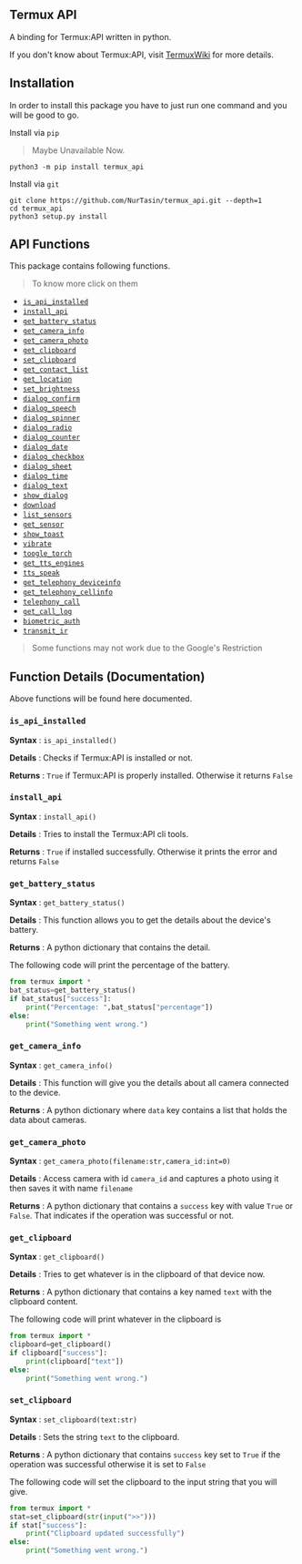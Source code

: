 ## Termux API

A binding for Termux:API written in python.

If you don't know about Termux:API, visit [TermuxWiki](https://wiki.termux.com/wiki/Termux:API) for more details.

## Installation
In order to install this package you have to just run one command and you will be good to go.

Install via `pip`
> Maybe Unavailable Now.
```console
python3 -m pip install termux_api
```

Install via `git`
```console
git clone https://github.com/NurTasin/termux_api.git --depth=1
cd termux_api
python3 setup.py install
```

## API Functions
This package contains following functions. 
> To know more click on them
- [`is_api_installed`](#is_api_installed)
- [`install_api`](#install_api)
- [`get_battery_status`](#get_battery_status)
- [`get_camera_info`](#get_camera_info)
- [`get_camera_photo`](#get_camera_photo)
- [`get_clipboard`](#get_clipboard)
- [`set_clipboard`](#set_clipboard)
- [`get_contact_list`](#get_contact_list)
- [`get_location`](#get_location)
- [`set_brightness`](#set_brightness)
- [`dialog_confirm`](#dialog_confirm)
- [`dialog_speech`](#dialog_speech)
- [`dialog_spinner`](#dialog_spinner)
- [`dialog_radio`](#dialog_radio)
- [`dialog_counter`](#dialog_counter)
- [`dialog_date`](#dialog_date)
- [`dialog_checkbox`](#dialog_checkbox)
- [`dialog_sheet`](#dialog_sheet)
- [`dialog_time`](#dialog_time)
- [`dialog_text`](#dialog_text)
- [`show_dialog`](#show_dialog)
- [`download`](#download)
- [`list_sensors`](#list_sensors)
- [`get_sensor`](#get_sensor)
- [`show_toast`](#show_toast)
- [`vibrate`](#vibrate)
- [`toogle_torch`](#toogle_torch)
- [`get_tts_engines`](#get_tts_engines)
- [`tts_speak`](#tts_speak)
- [`get_telephony_deviceinfo`](#get_telephony_deviceinfo)
- [`get_telephony_cellinfo`](#get_telephony_cellinfo)
- [`telephony_call`](#telephony_call)
- [`get_call_log`](#get_call_log)
- [`biometric_auth`](#biometric_auth)
- [`transmit_ir`](#transmit_ir)

> Some functions may not work due to the Google's Restriction

## Function Details (Documentation)
Above functions will be found here documented.


### `is_api_installed`
**Syntax** : `is_api_installed()`

**Details** : Checks if Termux:API is installed or not.

**Returns** : `True` if Termux:API is properly installed. Otherwise it returns `False`

### `install_api`
**Syntax** : `install_api()`

**Details** : Tries to install the Termux:API cli tools.

**Returns** : `True` if installed successfully. Otherwise it prints the error and returns `False`

### `get_battery_status`
**Syntax** : `get_battery_status()`

**Details** : This function allows you to get the details about the device's battery.

**Returns** : A python dictionary that contains the detail.

The following code will print the percentage of the battery.
```python
from termux import *
bat_status=get_battery_status()
if bat_status["success"]:
    print("Percentage: ",bat_status["percentage"])
else:
    print("Something went wrong.")
```

### `get_camera_info`
**Syntax** : `get_camera_info()`

**Details** : This function will give you the details about all camera connected to the device.

**Returns** : A python dictionary where `data` key contains a list that holds the data about cameras.

### `get_camera_photo` 
**Syntax** : `get_camera_photo(filename:str,camera_id:int=0)`

**Details** : Access camera with id `camera_id` and captures a photo using it then saves it with name `filename`

**Returns** : A python dictionary that contains a `success` key with value `True` or `False`. That indicates if the operation was successful or not.

### `get_clipboard`
**Syntax** : `get_clipboard()`

**Details** : Tries to get whatever is in the clipboard of that device now.

**Returns** : A python dictionary that contains a key named `text` with the clipboard content.

The following code will print whatever in the clipboard is
```python
from termux import *
clipboard=get_clipboard()
if clipboard["success"]:
    print(clipboard["text"])
else:
    print("Something went wrong.")
```

### `set_clipboard`
**Syntax** : `set_clipboard(text:str)`

**Details** : Sets the string `text` to the clipboard.

**Returns** : A python dictionary that contains `success` key set to `True` if the operation was successful otherwise it is set to `False`

The following code will set the clipboard to the input string that you will give.
```python
from termux import *
stat=set_clipboard(str(input(">>")))
if stat["success"]:
    print("Clipboard updated successfully")
else:
    print("Something went wrong.")
```